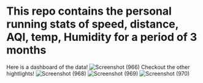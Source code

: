 # This repo contains the personal running stats of speed, distance, AQI, temp, Humidity for a period of 3 months 
Here is a dashboard of the data!
![Screenshot (966)](https://github.com/Akki1712/Running-Data/assets/80019857/4a39dd0e-2c9f-4650-a88b-9e37341e9858)
Checkout the other hightlights!
![Screenshot (968)](https://github.com/Akki1712/Running-Data/assets/80019857/17a799d1-8403-4418-8827-d10047f0e337)
![Screenshot (969)](https://github.com/Akki1712/Running-Data/assets/80019857/efe816c5-3c4d-4b23-9cbb-0159ff0f0431)
![Screenshot (970)](https://github.com/Akki1712/Running-Data/assets/80019857/f86a1d99-d690-4a38-91b0-943e995ec271)
